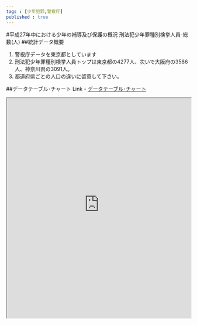 ```yaml
--- 
tags : [少年犯罪,警察庁] 
published : true
---
```

#平成27年中における少年の補導及び保護の概況 刑法犯少年罪種別検挙人員-総数(人)
##統計データ概要
1. 警視庁データを東京都としています
1. 刑法犯少年罪種別検挙人員トップは東京都の4277人、次いで大阪府の3586人、神奈川県の3091人。
1. 都道府県ごとの人口の違いに留意して下さい。

	
##データテーブル･チャート
Link - [データテーブル･チャート](http://knowledgevault.saecanet.com/charts/am-consulting.co.jp-20161019113422.html)
<iframe src="http://knowledgevault.saecanet.com/charts/am-consulting.co.jp-20161019113422.html" width="100%" height="600px"></iframe>